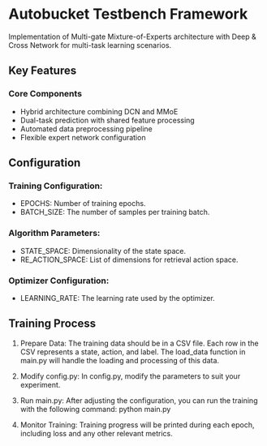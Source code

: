 # Autobucket Testbench Framework

Implementation of Multi-gate Mixture-of-Experts architecture with Deep & Cross Network for multi-task learning scenarios.

## Key Features <a name="key-features"></a>
### Core Components
- Hybrid architecture combining DCN and MMoE
- Dual-task prediction with shared feature processing
- Automated data preprocessing pipeline
- Flexible expert network configuration

## Configuration
### Training Configuration:
- EPOCHS: Number of training epochs.
- BATCH_SIZE: The number of samples per training batch.

### Algorithm Parameters:
- STATE_SPACE: Dimensionality of the state space.
- RE_ACTION_SPACE: List of dimensions for retrieval action space.

### Optimizer Configuration:
- LEARNING_RATE: The learning rate used by the optimizer.

## Training Process
1. Prepare Data:
The training data should be in a CSV file. Each row in the CSV represents a state, action, and label. The load_data function in main.py will handle the loading and processing of this data.

2. Modify config.py:
In config.py, modify the parameters to suit your experiment. 

3. Run main.py:
After adjusting the configuration, you can run the training with the following command:
python main.py

4. Monitor Training:
Training progress will be printed during each epoch, including loss and any other relevant metrics.
